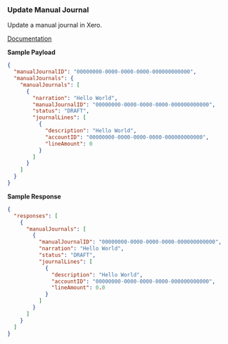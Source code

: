 ### Update Manual Journal

Update a manual journal in Xero.

[Documentation](https://xeroapi.github.io/xero-node/accounting/index.html#api-Accounting-updateManualJournal)

**Sample Payload**
```json
{
  "manualJournalID": "00000000-0000-0000-0000-000000000000",
  "manualJournals": {
    "manualJournals": [
      {
        "narration": "Hello World",
        "manualJournalID": "00000000-0000-0000-0000-000000000000",
        "status": "DRAFT",
        "journalLines": [
          {
            "description": "Hello World",
            "accountID": "00000000-0000-0000-0000-000000000000",
            "lineAmount": 0
          }
        ]
      }
    ]
  }
}
```

**Sample Response**
```json
{
  "responses": [
    {
      "manualJournals": [
        {
          "manualJournalID": "00000000-0000-0000-0000-000000000000",
          "narration": "Hello World",
          "status": "DRAFT",
          "journalLines": [
            {
              "description": "Hello World",
              "accountID": "00000000-0000-0000-0000-000000000000",
              "lineAmount": 0.0
            }
          ]
        }
      ]
    }
  ]
}
```
